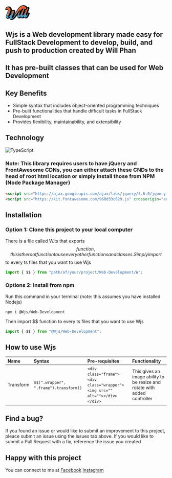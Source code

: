 <img style="width: 15%" src="./will.png">

## Wjs is a Web development library made easy for FullStack Development to develop, build, and push to production created by Will Phan
## It has pre-built classes that can be used for Web Development

## Key Benefits
- Simple syntax that includes object-oriented programming techniques
- Pre-built functionalities that handle difficult tasks in FullStack Development
- Provides flexibility, maintainability, and extensibility

## Technology
![TypeScript](https://img.shields.io/badge/typescript-%23007ACC.svg?style=for-the-badge&logo=typescript&logoColor=white)

### Note: This library requires users to have jQuery and FrontAwesome CDNs, you can either attach these CNDs to the head of root html location or simply install those from NPM (Node Package Manager)
```html
<script src="https://ajax.googleapis.com/ajax/libs/jquery/3.6.0/jquery.min.js"></script>
<script src="https://kit.fontawesome.com/960d33c629.js" crossorigin="anonymous"></script>
```

## Installation
### Option 1: Clone this project to your local computer
There is a file called W.ts that exports $$ function, this is the root function to use every other functions and classes.
Simply import $$ to every ts files that you want to use Wjs
```ts
import { $$ } from "path/of/your/project/Web-Development/W";
```
### Options 2: Install from npm
Run this command in your terminal (note: this assumes you have installed Nodejs)
```npm
npm i @Wjs/Web-Development
```
Then import $$ function to every ts files that you want to use Wjs
```ts
import { $$ } from "@Wjs/Web-Development";
```

## How to use Wjs
|Name| Syntax| Pre-requisites|Functionality|
|:---|:------|:--------------|:------------|
|Transform|`$$(".wrapper", ".frame").transform()`|`<div class="frame"><div class="wrapper"><img src="" alt=""></div></div>`|This gives an image ability to be resize and rotate with added controller|

## Find a bug?
If you found an issue or would like to submit an improvement to this project, pleace submit an issue using the issues tab above. If you would like to submit a Pull Request with a fix, reference the issue you created

## Happy with this project
You can connect to me at [Facebook](https://www.facebook.com/phanthanhnha123200/) [Instagram](https://www.instagram.com/phanthanhnha_0117/)